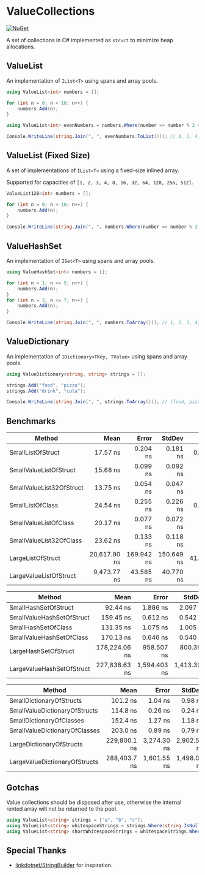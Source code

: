 # ValueCollections

[![NuGet](https://img.shields.io/nuget/v/ValueCollections.svg)](https://www.nuget.org/packages/ValueCollections)

A set of collections in C# implemented as `struct` to minimize heap allocations.

## ValueList

An implementation of `IList<T>` using spans and array pools.

```cs
using ValueList<int> numbers = [];

for (int n = 0; n < 10; n++) {
    numbers.Add(n);
}

using ValueList<int> evenNumbers = numbers.Where(number => number % 2 == 0);

Console.WriteLine(string.Join(", ", evenNumbers.ToList())); // 0, 2, 4, 6, 8
```

## ValueList (Fixed Size)

A set of implementations of `IList<T>` using a fixed-size inlined array.

Supported for capacities of `[1, 2, 3, 4, 8, 16, 32, 64, 128, 256, 512]`.

```cs
ValueList128<int> numbers = [];

for (int n = 0; n < 10; n++) {
    numbers.Add(n);
}

Console.WriteLine(string.Join(", ", numbers.Where(number => number % 2 == 0))); // 0, 2, 4, 6, 8
```

## ValueHashSet

An implementation of `ISet<T>` using spans and array pools.

```cs
using ValueHashSet<int> numbers = [];

for (int n = 1; n <= 5; n++) {
    numbers.Add(n);
}
for (int n = 3; n <= 7; n++) {
    numbers.Add(n);
}

Console.WriteLine(string.Join(", ", numbers.ToArray())); // 1, 2, 3, 4, 5, 6, 7
```

## ValueDictionary

An implementation of `IDictionary<TKey, TValue>` using spans and array pools.

```cs
using ValueDictionary<string, string> strings = [];

strings.Add("food", "pizza");
strings.Add("drink", "cola");

Console.WriteLine(string.Join(", ", strings.ToArray())); // [food, pizza], [drink, cola]
```

## Benchmarks

| Method                   | Mean         | Error      | StdDev     | Gen0    | Allocated |
|------------------------- |-------------:|-----------:|-----------:|--------:|----------:|
| SmallListOfStruct        |     17.57 ns |   0.204 ns |   0.181 ns |  0.0255 |      80 B |
| SmallValueListOfStruct   |     15.68 ns |   0.099 ns |   0.092 ns |       - |         - |
| SmallValueList32OfStruct |     13.75 ns |   0.054 ns |   0.047 ns |       - |         - |
| SmallListOfClass         |     24.54 ns |   0.255 ns |   0.226 ns |  0.0306 |      96 B |
| SmallValueListOfClass    |     20.17 ns |   0.077 ns |   0.072 ns |       - |         - |
| SmallValueList32OfClass  |     23.62 ns |   0.133 ns |   0.118 ns |       - |         - |
| LargeListOfStruct        | 20,617.90 ns | 169.942 ns | 150.649 ns | 41.6565 |  131400 B |
| LargeValueListOfStruct   |  9,473.77 ns |  43.585 ns |  40.770 ns |       - |         - |

| Method                    | Mean          | Error        | StdDev       | Gen0    | Gen1    | Gen2    | Allocated |
|-------------------------- |--------------:|-------------:|-------------:|--------:|--------:|--------:|----------:|
| SmallHashSetOfStruct      |      92.44 ns |     1.886 ns |     2.097 ns |  0.1070 |       - |       - |     336 B |
| SmallValueHashSetOfStruct |     159.45 ns |     0.612 ns |     0.542 ns |       - |       - |       - |         - |
| SmallHashSetOfClass       |     131.35 ns |     1.075 ns |     1.005 ns |  0.1173 |       - |       - |     368 B |
| SmallValueHashSetOfClass  |     170.13 ns |     0.646 ns |     0.540 ns |       - |       - |       - |         - |
| LargeHashSetOfStruct      | 178,224.06 ns |   958.507 ns |   800.397 ns | 95.2148 | 95.2148 | 95.2148 |  538656 B |
| LargeValueHashSetOfStruct | 227,838.63 ns | 1,594.403 ns | 1,413.397 ns |       - |       - |       - |         - |

| Method                        | Mean         | Error       | StdDev      | Gen0     | Gen1     | Gen2     | Allocated |
|------------------------------ |-------------:|------------:|------------:|---------:|---------:|---------:|----------:|
| SmallDictionaryOfStructs      |     101.2 ns |     1.04 ns |     0.98 ns |   0.1223 |        - |        - |     384 B |
| SmallValueDictionaryOfStructs |     114.8 ns |     0.26 ns |     0.24 ns |        - |        - |        - |         - |
| SmallDictionaryOfClasses      |     152.4 ns |     1.27 ns |     1.18 ns |   0.1478 |        - |        - |     464 B |
| SmallValueDictionaryOfClasses |     203.0 ns |     0.89 ns |     0.79 ns |        - |        - |        - |         - |
| LargeDictionaryOfStructs      | 229,800.1 ns | 3,274.30 ns | 2,902.59 ns | 124.7559 | 124.7559 | 124.7559 |  673106 B |
| LargeValueDictionaryOfStructs | 288,403.7 ns | 1,601.55 ns | 1,498.09 ns |        - |        - |        - |         - |

## Gotchas

Value collections should be disposed after use, otherwise the internal rented array will not be returned to the pool.
```cs
using ValueList<string> strings = ["a", "b", "c"];
using ValueList<string> whitespaceStrings = strings.Where(string.IsNullOrWhiteSpace);
using ValueList<string> shortWhitespaceStrings = whitespaceStrings.Where(str => str.Length <= 10);
```

## Special Thanks

- [linkdotnet/StringBuilder](https://github.com/linkdotnet/StringBuilder) for inspiration.